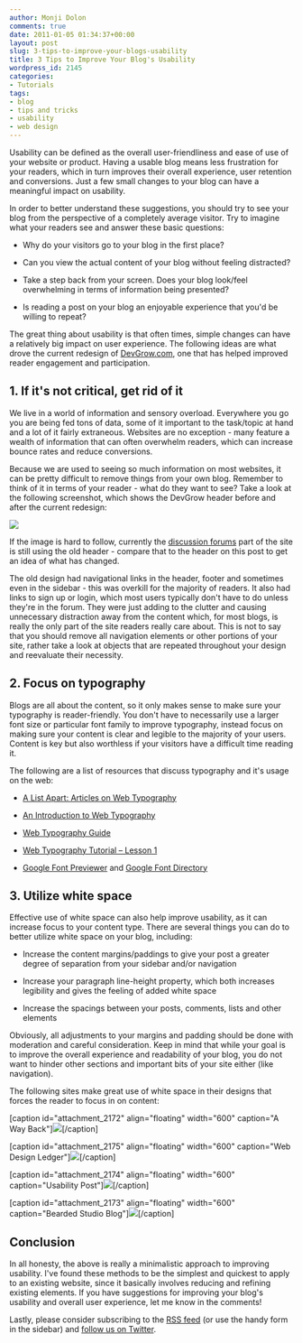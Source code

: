 ```yaml
---
author: Monji Dolon
comments: true
date: 2011-01-05 01:34:37+00:00
layout: post
slug: 3-tips-to-improve-your-blogs-usability
title: 3 Tips to Improve Your Blog's Usability
wordpress_id: 2145
categories:
- Tutorials
tags:
- blog
- tips and tricks
- usability
- web design
---
```


Usability can be defined as the overall user-friendliness and ease of use of your website or product.  Having a usable blog means less frustration for your readers, which in turn improves their overall experience, user retention and conversions.  Just a few small changes to your blog can have a meaningful impact on usability.

In order to better understand these suggestions, you should try to see your blog from the perspective of a completely average visitor.  Try to imagine what your readers see and answer these basic questions:




  * Why do your visitors go to your blog in the first place?


  * Can you view the actual content of your blog without feeling distracted?


  * Take a step back from your screen.  Does your blog look/feel overwhelming in terms of information being presented?


  * Is reading a post on your blog an enjoyable experience that you'd be willing to repeat?



The great thing about usability is that often times, simple changes can have a relatively big impact on user experience.  The following ideas are what drove the current redesign of [DevGrow.com](http://devgrow.com/), one that has helped improved reader engagement and participation.



## 1. If it's not critical, get rid of it



We live in a world of information and sensory overload.  Everywhere you go you are being fed tons of data, some of it important to the task/topic at hand and a lot of it fairly extraneous.  Websites are no exception - many feature a wealth of information that can often overwhelm readers, which can increase bounce rates and reduce conversions.

Because we are used to seeing so much information on most websites, it can be pretty difficult to remove things from your own blog.  Remember to think of it in terms of your reader - what do they want to see?  Take a look at the following screenshot, which shows the DevGrow header before and after the current redesign:

![](http://devgrow.s3.amazonaws.com/assets/images/before-after.gif)

If the image is hard to follow, currently the [discussion forums](http://devgrow.com/discuss) part of the site is still using the old header - compare that to the header on this post to get an idea of what has changed.

The old design had navigational links in the header, footer and sometimes even in the sidebar - this was overkill for the majority of readers.  It also had links to sign up or login, which most users typically don't have to do unless they're in the forum.  They were just adding to the clutter and causing unnecessary distraction away from the content which, for most blogs, is really the only part of the site readers really care about.  This is not to say that you should remove all navigation elements or other portions of your site, rather take a look at objects that are repeated throughout your design and reevaluate their necessity.



## 2. Focus on typography



Blogs are all about the content, so it only makes sense to make sure your typography is reader-friendly.  You don't have to necessarily use a larger font size or particular font family to improve typography, instead focus on making sure your content is clear and legible to the majority of your users.  Content is key but also worthless if your visitors have a difficult time reading it.

The following are a list of resources that discuss typography and it's usage on the web:




  * [A List Apart: Articles on Web Typography](http://www.alistapart.com/articles/on-web-typography/)


  * [An Introduction to Web Typography](http://www.yourhtmlsource.com/text/webtypography.html)


  * [Web Typography Guide](http://www.motive.co.nz/guides/typography/webfonts.php)


  * [Web Typography Tutorial – Lesson 1](http://www.webmonkey.com/2010/02/web_typography_tutorial_-_lesson_1/)


  * [Google Font Previewer](http://code.google.com/webfonts/preview#font-family=Allan) and [Google Font Directory](http://code.google.com/webfonts)





## 3. Utilize white space



Effective use of white space can also help improve usability, as it can increase focus to your content type.  There are several things you can do to better utilize white space on your blog, including:




  * Increase the content margins/paddings to give your post a greater degree of separation from your sidebar and/or navigation


  * Increase your paragraph line-height property, which both increases legibility and gives the feeling of added white space


  * Increase the spacings between your posts, comments, lists and other elements



Obviously, all adjustments to your margins and padding should be done with moderation and careful consideration.  Keep in mind that while your goal is to improve the overall experience and readability of your blog, you do not want to hinder other sections and important bits of your site either (like navigation).

The following sites make great use of white space in their designs that forces the reader to focus in on content:

[caption id="attachment_2172" align="floating" width="600" caption="A Way Back"][![](http://devgrow.s3.amazonaws.com/assets/images/awayback.gif)](http://www.awayback.com/)[/caption]

[caption id="attachment_2175" align="floating" width="600" caption="Web Design Ledger"][![](http://devgrow.s3.amazonaws.com/assets/images/webdesignledger.gif)](http://www.webdesignledger.com/)[/caption]

[caption id="attachment_2174" align="floating" width="600" caption="Usability Post"][![](http://devgrow.s3.amazonaws.com/assets/images/usabilitypost.gif)](http://usabilitypost.com/)[/caption]

[caption id="attachment_2173" align="floating" width="600" caption="Bearded Studio Blog"][![](http://devgrow.s3.amazonaws.com/assets/images/bearded.gif)](http://www.bearded.com/blog)[/caption]



## Conclusion



In all honesty, the above is really a minimalistic approach to improving usability.  I've found these methods to be the simplest and quickest to apply to an existing website, since it basically involves reducing and refining existing elements.  If you have suggestions for improving your blog's usability and overall user experience, let me know in the comments!

Lastly, please consider subscribing to the [RSS feed](http://feeds.feedburner.com/devgrow) (or use the handy form in the sidebar) and [follow us on Twitter](http://twitter.com/ThinkDevGrow).
